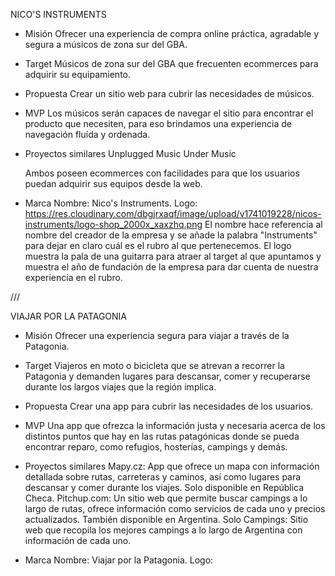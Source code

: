 NICO'S INSTRUMENTS

- Misión
  Ofrecer una experiencia de compra online práctica, agradable y segura a músicos de zona sur del GBA.

- Target
  Músicos de zona sur del GBA que frecuenten ecommerces para adquirir su equipamiento.

- Propuesta
  Crear un sitio web para cubrir las necesidades de músicos.

- MVP
  Los músicos serán capaces de navegar el sitio para encontrar el producto que necesiten, para eso brindamos una experiencia de navegación fluída y ordenada.

- Proyectos similares
  Unplugged Music
  Under Music

  Ambos poseen ecommerces con facilidades para que los usuarios puedan adquirir sus equipos desde la web.

- Marca
  Nombre: Nico's Instruments.
  Logo: https://res.cloudinary.com/dbgjrxaqf/image/upload/v1741019228/nicos-instruments/logo-shop_2000x_xaxzhq.png
  El nombre hace referencia al nombre del creador de la empresa y se añade la palabra "Instruments" para dejar en claro cuál es el rubro al que pertenecemos.
  El logo muestra la pala de una guitarra para atraer al target al que apuntamos y muestra el año de fundación de la empresa para dar cuenta de nuestra experiencia en el rubro.

///

VIAJAR POR LA PATAGONIA

- Misión
  Ofrecer una experiencia segura para viajar a través de la Patagonia.

- Target
  Viajeros en moto o bicicleta que se atrevan a recorrer la Patagonia y demanden lugares para descansar, comer y recuperarse durante los largos viajes que la región implica.

- Propuesta
  Crear una app para cubrir las necesidades de los usuarios.

- MVP
  Una app que ofrezca la información justa y necesaria acerca de los distintos puntos que hay en las rutas patagónicas donde se pueda encontrar reparo, como refugios, hosterías, campings y demás.

- Proyectos similares
  Mapy.cz: App que ofrece un mapa con información detallada sobre rutas, carreteras y caminos, así como lugares para descansar y comer durante los viajes. Solo disponible en República Checa.
  Pitchup.com: Un sitio web que permite buscar campings a lo largo de rutas, ofrece información como servicios de cada uno y precios actualizados. También disponible en Argentina.
  Solo Campings: Sitio web que recopila los mejores campings a lo largo de Argentina con información de cada uno.

- Marca
  Nombre: Viajar por la Patagonia.
  Logo:
